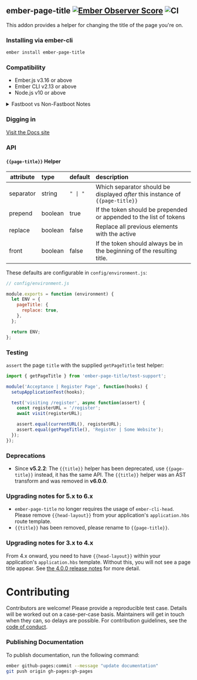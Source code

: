 ## ember-page-title [![Ember Observer Score](https://emberobserver.com/badges/ember-page-title.svg)](https://emberobserver.com/addons/ember-page-title) ![CI](https://github.com/ember-cli/ember-page-title/workflows/CI/badge.svg)

This addon provides a helper for changing the title of the page you're on.

### Installing via ember-cli

```bash
ember install ember-page-title
```

### Compatibility

- Ember.js v3.16 or above
- Ember CLI v2.13 or above
- Node.js v10 or above

<details>
<summary>Fastboot vs Non-Fastboot Notes</summary>

#### Post Install Setup Notes

As of v3.0.0 this addon maintains the page title by using the `<title>` tag in your document's `<head>`. This is necessary for [FastBoot](https://github.com/tildeio/ember-cli-fastboot) compatibility.

**Non-fastboot apps** should keep the `<title>` tag in index.html to ensure that the initial page is valid HTML. The title will be removed and replaced when your app boots.

**Fastboot apps** MUST remove the `<title>` tag from index.html. As of v6.0.0 this is done automatically if you use `ember install ember-page-title` to install this addon. Can also be run manually using `ember g ember-page-title` to update the title if FastBoot is installed.

</details>

### Digging in

[Visit the Docs site](https://ember-cli.github.io/ember-page-title/)

### API

#### `{{page-title}}` Helper

| attribute | type    | default  | description                                                                   |
| --------- | :------ | :------- | :---------------------------------------------------------------------------- |
| separator | string  | `" \| "` | Which separator should be displayed _after_ this instance of `{{page-title}}` |
| prepend   | boolean | true     | If the token should be prepended or appended to the list of tokens            |
| replace   | boolean | false    | Replace all previous elements with the active                                 |
| front     | boolean | false    | If the token should always be in the beginning of the resulting title.        |

These defaults are configurable in `config/environment.js`:

```javascript
// config/environment.js

module.exports = function (environment) {
  let ENV = {
    pageTitle: {
      replace: true,
    },
  };

  return ENV;
};
```

### Testing
`assert` the page `title` with the supplied `getPageTitle` test helper:

```javascript
import { getPageTitle } from 'ember-page-title/test-support';

module('Acceptance | Register Page', function(hooks) {
  setupApplicationTest(hooks);

  test('visiting /register', async function(assert) {
    const registerURL = '/register';
    await visit(registerURL);

    assert.equal(currentURL(), registerURL);
    assert.equal(getPageTitle(), 'Register | Some Website');
  });
});
```

### Deprecations

- Since **v5.2.2**: The `{{title}}` helper has been deprecated, use `{{page-title}}` instead, it has the same API. The
  `{{title}}` helper was an AST transform and was removed in **v6.0.0**.

### Upgrading notes for 5.x to 6.x

- `ember-page-title` no longer requires the usage of `ember-cli-head`.
  Please remove `{{head-layout}}` from your application's `application.hbs` route template.
- `{{title}}` has been removed, please rename to `{{page-title}}`.

### Upgrading notes for 3.x to 4.x

From 4.x onward, you need to have `{{head-layout}}` within your application's `application.hbs` template. Without this, you will not see a page title appear.
See [the 4.0.0 release notes](https://github.com/ember-cli/ember-page-title/releases/tag/4.0.0) for more detail.

# Contributing

Contributors are welcome! Please provide a reproducible test case. Details will be worked out on a case-per-case basis. Maintainers will get in touch when they can, so delays are possible. For contribution guidelines, see the [code of conduct](https://github.com/ember-cli/ember-page-title/blob/master/CODE_OF_CONDUCT.md).

### Publishing Documentation

To publish documentation, run the following command:

```bash
ember github-pages:commit --message "update documentation"
git push origin gh-pages:gh-pages
```
